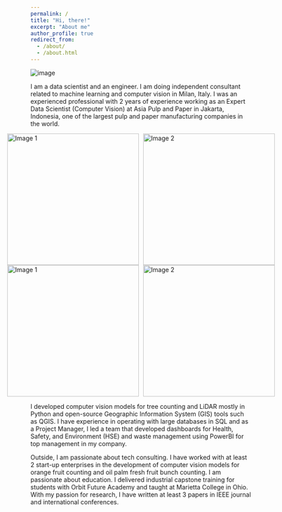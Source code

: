 ```yaml
---
permalink: /
title: "Hi, there!"
excerpt: "About me"
author_profile: true
redirect_from: 
  - /about/
  - /about.html
---
```


![image](https://github.com/yohanesnuwara/starting-computer-vision/assets/51282928/a44204e7-3df2-4424-a241-3a9e58a79a6f)

I am a data scientist and an engineer. I am doing independent consultant related to machine learning and computer vision in Milan, Italy. I was an experienced professional with 2 years of experience working as an Expert Data Scientist (Computer Vision) at Asia Pulp and Paper in Jakarta, Indonesia, one of the largest pulp and paper manufacturing companies in the world. 

<div style="display: flex; justify-content: center;">
  <a href="URL1"><img src="https://github.com/yohanesnuwara/volve-machine-learning/assets/51282928/af0d80f1-f274-4427-a057-eaf841288d1c" alt="Image 1" style="width: 300px; margin-right: 10px;"></a>
  <a href="URL2"><img src="https://github.com/yohanesnuwara/volve-machine-learning/assets/51282928/12740baa-1f74-4b5c-b5b2-ccf29b202499" alt="Image 2" style="width: 300px;"></a>
</div>

<div style="display: flex; justify-content: center;">
  <a href="URL1"><img src="https://github.com/yohanesnuwara/volve-machine-learning/assets/51282928/a2e7201d-05d6-4672-afe9-b41ca9a30adc" alt="Image 1" style="width: 300px; margin-right: 10px;"></a>
  <a href="URL2"><img src="https://github.com/yohanesnuwara/volve-machine-learning/assets/51282928/f15515dc-1eb3-4aa1-ae14-6239e95b9e6e" alt="Image 2" style="width: 300px;"></a>
</div>

I developed computer vision models for tree counting and LiDAR mostly in Python and open-source Geographic Information System (GIS) tools such as QGIS. I have experience in operating with large databases in SQL and as a Project Manager, I led a team that developed dashboards for Health, Safety, and Environment (HSE) and waste management using PowerBI for top management in my company.

Outside, I am passionate about tech consulting. I have worked with at least 2 start-up enterprises in the development of computer vision models for orange fruit counting and oil palm fresh fruit bunch counting. I am passionate about education. I delivered industrial capstone training for students with Orbit Future Academy and taught at Marietta College in Ohio. With my passion for research, I have written at least 3 papers in IEEE journal and international conferences. 

<!--
# Hello

I currently join Asia Pulp and Paper as Expert Data Scientist in computer vision for precision forestry projects. I previously joined [OYO Corporation](https://www.oyo.co.jp/english/) and [Research Institute of Innovative Technology for the Earth](https://www.rite.or.jp/en/) in Japan as a research geophysicist in Distributed Acoustic Sensing ([DAS](https://yohanesnuwara.github.io/portfolio/portfolio-1/)) array for seismic monitoring in Chiba, Japan. 

Recently, I've been teaching many [Python Data Science courses](https://yohanesnuwara.github.io/teaching/) to >1,000 students and professionals in the E&P domain since 2020. These courses were taught in collaboration with Marietta College (Ohio, US) and SPE chapters in Nigeria, Malaysia, UAE, and Indonesia. I have been working on open-source [data science and machine learning works](https://yohanesnuwara.github.io/year-archive/) for petroleum geoscience and engineering domains, and delivering [data talks](https://yohanesnuwara.github.io/talks/).

In the past, I had been working for [Gundih CCS Pilot Project](https://yohanesnuwara.github.io/portfolio/portfolio-2/) on rock physics analysis, time-lapse seismic with NORSAR, and geomechanical modeling for CCS monitoring. This project is coordinated by [ITB]() in partnership with SKK Migas, Pertamina EP, and ADB. I had the opportunity to extend this project when working with a team of researchers in Fukada Geological Institute in Tokyo. I had [conference proceedings](https://yohanesnuwara.github.io/publications/) on CCS in 2 international conferences. 

I led a team of 4 students to participate in the [Minus CO2 Challenge](https://yohanesnuwara.github.io/portfolio/portfolio-3/) organized by Equinor ASA and EAGE in London where we worked on seismic interpretation for a zero-net CO2 emission Plan of Development (PoD) in Norne Field, North Sea. Our team successfully achieved as 9 Global Best Team. 

I graduated with a B.Eng. in Geophysical Engineering from Bandung Institute of Technology (ITB) in 2019. When in college, I was honored to receive 2 prestigious campus awards for outstanding students consecutively in 2018 and 2019, and also awarded as the Most Outstanding Student in my geophysics department in ITB. I interned in Pertamina EP where I worked on [seismic fault interpretation](https://yohanesnuwara.github.io/portfolio/portfolio-4/) for an EOR waterflooding project in Jirak Field, South Sumatra. 


This is the front page of a website that is powered by the [academicpages template](https://github.com/academicpages/academicpages.github.io) and hosted on GitHub pages. [GitHub pages](https://pages.github.com) is a free service in which websites are built and hosted from code and data stored in a GitHub repository, automatically updating when a new commit is made to the respository. This template was forked from the [Minimal Mistakes Jekyll Theme](https://mmistakes.github.io/minimal-mistakes/) created by Michael Rose, and then extended to support the kinds of content that academics have: publications, talks, teaching, a portfolio, blog posts, and a dynamically-generated CV. You can fork [this repository](https://github.com/academicpages/academicpages.github.io) right now, modify the configuration and markdown files, add your own PDFs and other content, and have your own site for free, with no ads! An older version of this template powers my own personal website at [stuartgeiger.com](http://stuartgeiger.com), which uses [this Github repository](https://github.com/staeiou/staeiou.github.io).

A data-driven personal website
======
Like many other Jekyll-based GitHub Pages templates, academicpages makes you separate the website's content from its form. The content & metadata of your website are in structured markdown files, while various other files constitute the theme, specifying how to transform that content & metadata into HTML pages. You keep these various markdown (.md), YAML (.yml), HTML, and CSS files in a public GitHub repository. Each time you commit and push an update to the repository, the [GitHub pages](https://pages.github.com/) service creates static HTML pages based on these files, which are hosted on GitHub's servers free of charge.

Many of the features of dynamic content management systems (like Wordpress) can be achieved in this fashion, using a fraction of the computational resources and with far less vulnerability to hacking and DDoSing. You can also modify the theme to your heart's content without touching the content of your site. If you get to a point where you've broken something in Jekyll/HTML/CSS beyond repair, your markdown files describing your talks, publications, etc. are safe. You can rollback the changes or even delete the repository and start over -- just be sure to save the markdown files! Finally, you can also write scripts that process the structured data on the site, such as [this one](https://github.com/academicpages/academicpages.github.io/blob/master/talkmap.ipynb) that analyzes metadata in pages about talks to display [a map of every location you've given a talk](https://academicpages.github.io/talkmap.html).

Getting started
======
1. Register a GitHub account if you don't have one and confirm your e-mail (required!)
1. Fork [this repository](https://github.com/academicpages/academicpages.github.io) by clicking the "fork" button in the top right. 
1. Go to the repository's settings (rightmost item in the tabs that start with "Code", should be below "Unwatch"). Rename the repository "[your GitHub username].github.io", which will also be your website's URL.
1. Set site-wide configuration and create content & metadata (see below -- also see [this set of diffs](http://archive.is/3TPas) showing what files were changed to set up [an example site](https://getorg-testacct.github.io) for a user with the username "getorg-testacct")
1. Upload any files (like PDFs, .zip files, etc.) to the files/ directory. They will appear at https://[your GitHub username].github.io/files/example.pdf.  
1. Check status by going to the repository settings, in the "GitHub pages" section

Site-wide configuration
------
The main configuration file for the site is in the base directory in [_config.yml](https://github.com/academicpages/academicpages.github.io/blob/master/_config.yml), which defines the content in the sidebars and other site-wide features. You will need to replace the default variables with ones about yourself and your site's github repository. The configuration file for the top menu is in [_data/navigation.yml](https://github.com/academicpages/academicpages.github.io/blob/master/_data/navigation.yml). For example, if you don't have a portfolio or blog posts, you can remove those items from that navigation.yml file to remove them from the header. 

Create content & metadata
------
For site content, there is one markdown file for each type of content, which are stored in directories like _publications, _talks, _posts, _teaching, or _pages. For example, each talk is a markdown file in the [_talks directory](https://github.com/academicpages/academicpages.github.io/tree/master/_talks). At the top of each markdown file is structured data in YAML about the talk, which the theme will parse to do lots of cool stuff. The same structured data about a talk is used to generate the list of talks on the [Talks page](https://academicpages.github.io/talks), each [individual page](https://academicpages.github.io/talks/2012-03-01-talk-1) for specific talks, the talks section for the [CV page](https://academicpages.github.io/cv), and the [map of places you've given a talk](https://academicpages.github.io/talkmap.html) (if you run this [python file](https://github.com/academicpages/academicpages.github.io/blob/master/talkmap.py) or [Jupyter notebook](https://github.com/academicpages/academicpages.github.io/blob/master/talkmap.ipynb), which creates the HTML for the map based on the contents of the _talks directory).

**Markdown generator**

I have also created [a set of Jupyter notebooks](https://github.com/academicpages/academicpages.github.io/tree/master/markdown_generator
) that converts a CSV containing structured data about talks or presentations into individual markdown files that will be properly formatted for the academicpages template. The sample CSVs in that directory are the ones I used to create my own personal website at stuartgeiger.com. My usual workflow is that I keep a spreadsheet of my publications and talks, then run the code in these notebooks to generate the markdown files, then commit and push them to the GitHub repository.

How to edit your site's GitHub repository
------
Many people use a git client to create files on their local computer and then push them to GitHub's servers. If you are not familiar with git, you can directly edit these configuration and markdown files directly in the github.com interface. Navigate to a file (like [this one](https://github.com/academicpages/academicpages.github.io/blob/master/_talks/2012-03-01-talk-1.md) and click the pencil icon in the top right of the content preview (to the right of the "Raw | Blame | History" buttons). You can delete a file by clicking the trashcan icon to the right of the pencil icon. You can also create new files or upload files by navigating to a directory and clicking the "Create new file" or "Upload files" buttons. 

Example: editing a markdown file for a talk
![Editing a markdown file for a talk](/images/editing-talk.png)

For more info
------
More info about configuring academicpages can be found in [the guide](https://academicpages.github.io/markdown/). The [guides for the Minimal Mistakes theme](https://mmistakes.github.io/minimal-mistakes/docs/configuration/) (which this theme was forked from) might also be helpful.
-->

